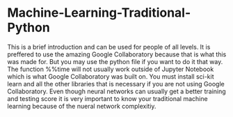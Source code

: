 # Machine-Learning-Traditional-Python
This is a brief introduction and can be used for people of all levels. It is preffered to use the amazing Google Collaboratory because that is what this was made for. But you may use the python file if you want to do it that way. The function %%time will not usually work outside of Jupyter Notebook which is what Google Collaboratory was built on.
You must install sci-kit learn and all the other libraries that is necessary if you are not using Google Collaboratory. Even though neural networks can usually get a better training and testing score it is very important to know your traditional machine learning because of the nueral network complexitiy.
